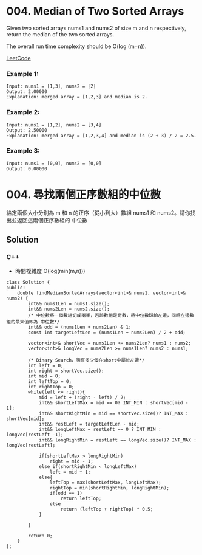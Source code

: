 # 004. Median of Two Sorted Arrays
Given two sorted arrays nums1 and nums2 of size m and n respectively, return the median of the two sorted arrays.

The overall run time complexity should be O(log (m+n)).

[LeetCode](https://leetcode.com/problems/median-of-two-sorted-arrays)

### Example 1:
```
Input: nums1 = [1,3], nums2 = [2]
Output: 2.00000
Explanation: merged array = [1,2,3] and median is 2.
```

### Example 2:
```
Input: nums1 = [1,2], nums2 = [3,4]
Output: 2.50000
Explanation: merged array = [1,2,3,4] and median is (2 + 3) / 2 = 2.5.
```

### Example 3:
```
Input: nums1 = [0,0], nums2 = [0,0]
Output: 0.00000
```

# 004. 尋找兩個正序數組的中位數
給定兩個大小分別為 m 和 n 的正序（從小到大）數組 nums1 和 nums2。請你找出並返回這兩個正序數組的 中位數


## Solution  

### C++

* 時間複雜度 O(log(min(m,n)))

```
class Solution {
public:
    double findMedianSortedArrays(vector<int>& nums1, vector<int>& nums2) {
        int&& nums1Len = nums1.size();
        int&& nums2Len = nums2.size();
        /* 中位數將一個數組切成兩半，若該數組是奇數，將中位數歸給左邊，同時左邊數組的最大值即為 中位數*/
        int&& odd = (nums1Len + nums2Len) & 1;
        const int targetLeftLen = (nums1Len + nums2Len) / 2 + odd;

        vector<int>& shortVec = nums1Len <= nums2Len? nums1 : nums2;
        vector<int>& longVec = nums2Len >= nums1Len? nums2 : nums1;

        /* Binary Search，猜有多少個在short中屬於左邊*/
        int left = 0;
        int right = shortVec.size();
        int mid = 0;
        int leftTop = 0;
        int rightTop = 0;
        while(left <= right){
            mid = left + (right - left) / 2;
            int&& shortLeftMax = mid == 0? INT_MIN : shortVec[mid - 1];
            int&& shortRightMin = mid == shortVec.size()? INT_MAX : shortVec[mid];
            int&& restLeft = targetLeftLen - mid;
            int&& longLeftMax = restLeft == 0 ? INT_MIN : longVec[restLeft -1];
            int&& longRightMin = restLeft == longVec.size()? INT_MAX : longVec[restLeft];

            if(shortLeftMax > longRightMin)
                right = mid - 1;
            else if(shortRightMin < longLeftMax)
                left = mid + 1;  
            else{
                leftTop = max(shortLeftMax, longLeftMax);
                rightTop = min(shortRightMin, longRightMin);
                if(odd == 1)
                    return leftTop;
                else
                    return (leftTop + rightTop) * 0.5;
            }      

        }       

        return 0;
    }
};
```